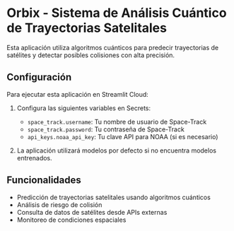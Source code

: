 # Orbix - Sistema de Análisis Cuántico de Trayectorias Satelitales

Esta aplicación utiliza algoritmos cuánticos para predecir trayectorias de satélites y detectar posibles colisiones con alta precisión.

## Configuración

Para ejecutar esta aplicación en Streamlit Cloud:

1. Configura las siguientes variables en Secrets:
   - `space_track.username`: Tu nombre de usuario de Space-Track
   - `space_track.password`: Tu contraseña de Space-Track
   - `api_keys.noaa_api_key`: Tu clave API para NOAA (si es necesario)

2. La aplicación utilizará modelos por defecto si no encuentra modelos entrenados.

## Funcionalidades

- Predicción de trayectorias satelitales usando algoritmos cuánticos
- Análisis de riesgo de colisión
- Consulta de datos de satélites desde APIs externas
- Monitoreo de condiciones espaciales
